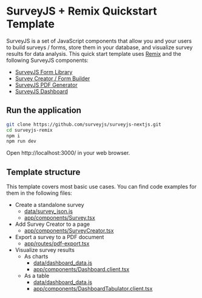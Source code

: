 # SurveyJS + Remix Quickstart Template 

SurveyJS is a set of JavaScript components that allow you and your users to build surveys / forms, store them in your database, and visualize survey results for data analysis. This quick start template uses [Remix](https://remix.run/) and the following SurveyJS components:

- [SurveyJS Form Library](https://surveyjs.io/form-library/documentation/overview)
- [Survey Creator / Form Builder](https://surveyjs.io/survey-creator/documentation/overview)
- [SurveyJS PDF Generator](https://surveyjs.io/pdf-generator/documentation/overview)
- [SurveyJS Dashboard](https://surveyjs.io/dashboard/documentation/overview)

## Run the application

```bash
git clone https://github.com/surveyjs/surveyjs-nextjs.git
cd surveyjs-remix
npm i
npm run dev
```

Open http://localhost:3000/ in your web browser.

## Template structure

This template covers most basic use cases. You can find code examples for them in the following files:

- Create a standalone survey
  - [data/survey_json.js](data/survey_json.js)
  - [app/components/Survey.tsx](app/components/Survey.tsx)
- Add Survey Creator to a page
  - [app/components/SurveyCreator.tsx](app/components/SurveyCreator.tsx)
- Export a survey to a PDF document
  - [app/routes/pdf-export.tsx](app/routes/pdf-export.tsx)
- Visualize survey results
  - As charts
    - [data/dashboard_data.js](data/dashboard_data.js)
    - [app/components/Dashboard.client.tsx](app/components/Dashboard.client.tsx)
  - As a table
    - [data/dashboard_data.js](data/dashboard_data.js)
    - [app/components/DashboardTabulator.client.tsx](app/components/DashboardTabulator.client.tsx)
